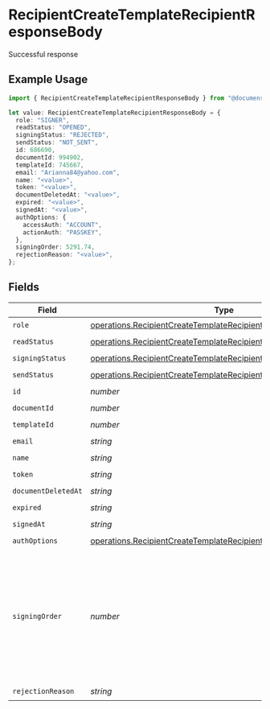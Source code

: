 # RecipientCreateTemplateRecipientResponseBody

Successful response

## Example Usage

```typescript
import { RecipientCreateTemplateRecipientResponseBody } from "@documenso/sdk-typescript/models/operations";

let value: RecipientCreateTemplateRecipientResponseBody = {
  role: "SIGNER",
  readStatus: "OPENED",
  signingStatus: "REJECTED",
  sendStatus: "NOT_SENT",
  id: 686690,
  documentId: 994902,
  templateId: 745667,
  email: "Arianna84@yahoo.com",
  name: "<value>",
  token: "<value>",
  documentDeletedAt: "<value>",
  expired: "<value>",
  signedAt: "<value>",
  authOptions: {
    accessAuth: "ACCOUNT",
    actionAuth: "PASSKEY",
  },
  signingOrder: 5291.74,
  rejectionReason: "<value>",
};
```

## Fields

| Field                                                                                                                                                    | Type                                                                                                                                                     | Required                                                                                                                                                 | Description                                                                                                                                              |
| -------------------------------------------------------------------------------------------------------------------------------------------------------- | -------------------------------------------------------------------------------------------------------------------------------------------------------- | -------------------------------------------------------------------------------------------------------------------------------------------------------- | -------------------------------------------------------------------------------------------------------------------------------------------------------- |
| `role`                                                                                                                                                   | [operations.RecipientCreateTemplateRecipientTemplatesRecipientsRole](../../models/operations/recipientcreatetemplaterecipienttemplatesrecipientsrole.md) | :heavy_check_mark:                                                                                                                                       | N/A                                                                                                                                                      |
| `readStatus`                                                                                                                                             | [operations.RecipientCreateTemplateRecipientReadStatus](../../models/operations/recipientcreatetemplaterecipientreadstatus.md)                           | :heavy_check_mark:                                                                                                                                       | N/A                                                                                                                                                      |
| `signingStatus`                                                                                                                                          | [operations.RecipientCreateTemplateRecipientSigningStatus](../../models/operations/recipientcreatetemplaterecipientsigningstatus.md)                     | :heavy_check_mark:                                                                                                                                       | N/A                                                                                                                                                      |
| `sendStatus`                                                                                                                                             | [operations.RecipientCreateTemplateRecipientSendStatus](../../models/operations/recipientcreatetemplaterecipientsendstatus.md)                           | :heavy_check_mark:                                                                                                                                       | N/A                                                                                                                                                      |
| `id`                                                                                                                                                     | *number*                                                                                                                                                 | :heavy_check_mark:                                                                                                                                       | N/A                                                                                                                                                      |
| `documentId`                                                                                                                                             | *number*                                                                                                                                                 | :heavy_check_mark:                                                                                                                                       | N/A                                                                                                                                                      |
| `templateId`                                                                                                                                             | *number*                                                                                                                                                 | :heavy_check_mark:                                                                                                                                       | N/A                                                                                                                                                      |
| `email`                                                                                                                                                  | *string*                                                                                                                                                 | :heavy_check_mark:                                                                                                                                       | N/A                                                                                                                                                      |
| `name`                                                                                                                                                   | *string*                                                                                                                                                 | :heavy_check_mark:                                                                                                                                       | N/A                                                                                                                                                      |
| `token`                                                                                                                                                  | *string*                                                                                                                                                 | :heavy_check_mark:                                                                                                                                       | N/A                                                                                                                                                      |
| `documentDeletedAt`                                                                                                                                      | *string*                                                                                                                                                 | :heavy_check_mark:                                                                                                                                       | N/A                                                                                                                                                      |
| `expired`                                                                                                                                                | *string*                                                                                                                                                 | :heavy_check_mark:                                                                                                                                       | N/A                                                                                                                                                      |
| `signedAt`                                                                                                                                               | *string*                                                                                                                                                 | :heavy_check_mark:                                                                                                                                       | N/A                                                                                                                                                      |
| `authOptions`                                                                                                                                            | [operations.RecipientCreateTemplateRecipientAuthOptions](../../models/operations/recipientcreatetemplaterecipientauthoptions.md)                         | :heavy_check_mark:                                                                                                                                       | N/A                                                                                                                                                      |
| `signingOrder`                                                                                                                                           | *number*                                                                                                                                                 | :heavy_check_mark:                                                                                                                                       | The order in which the recipient should sign the document. Only works if the document is set to sequential signing.                                      |
| `rejectionReason`                                                                                                                                        | *string*                                                                                                                                                 | :heavy_check_mark:                                                                                                                                       | N/A                                                                                                                                                      |